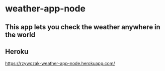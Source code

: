 # weather-app-node

## This app lets you check the weather anywhere in the world

## Heroku 

https://rzywczak-weather-app-node.herokuapp.com/
